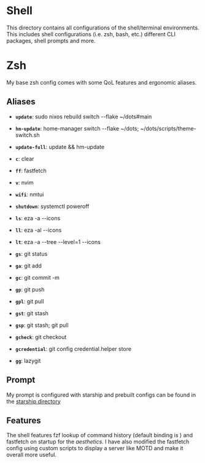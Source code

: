 # Shell

This directory contains all configurations of the shell/terminal environments. This includes shell configurations (i.e. zsh, bash, etc.) different CLI packages, shell prompts and more.

# Zsh

My base zsh config comes with some QoL features and ergonomic aliases.

## Aliases

- **`update`**: sudo nixos rebuild switch --flake ~/dots#main
- **`hm-update`**: home-manager switch --flake ~/dots; ~/dots/scripts/theme-switch.sh
- **`update-full`**: update && hm-update

- **`c`**: clear
- **`ff`**: fastfetch
- **`v`**: nvim
- **`wifi`**: nmtui
- **`shutdown`**: systemctl poweroff

- **`ls`**: eza -a --icons
- **`ll`**: eza -al --icons
- **`lt`**: eza -a --tree --level=1 --icons

- **`gs`**: git status
- **`ga`**: git add
- **`gc`**: git commit -m
- **`gp`**: git push
- **`gpl`**: git pull
- **`gst`**: git stash
- **`gsp`**: git stash; git pull
- **`gcheck`**: git checkout
- **`gcredential`**: git config credential.helper store
- **`gg`**: lazygit

## Prompt

My prompt is configured with starship and prebuilt configs can be found in the [starship directory](./starship/)

## Features

The shell features fzf lookup of command history (default binding is <C-r>) and fastfetch on startup for the *aesthetics*. I have also modified the fastfetch config using custom scripts to display a server like MOTD and make it overall more useful.
